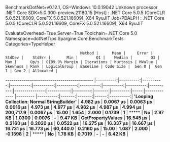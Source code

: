 
BenchmarkDotNet=v0.12.1, OS=Windows 10.0.19042
Unknown processor
.NET Core SDK=5.0.300-preview.21180.15
  [Host]     : .NET Core 5.0.5 (CoreCLR 5.0.521.16609, CoreFX 5.0.521.16609), X64 RyuJIT
  Job-PDALPH : .NET Core 5.0.5 (CoreCLR 5.0.521.16609, CoreFX 5.0.521.16609), X64 RyuJIT

EvaluateOverhead=True  Server=True  Toolchain=.NET Core 5.0  
Namespace=dotNetTips.Spargine.Core.BenchmarkTests  Categories=TypeHelper  

                                     Method |      Mean |     Error |    StdDev |    StdErr |       Min |        Q1 |    Median |        Q3 |       Max |      Op/s | CI99.9% Margin | Iterations | Kurtosis | MValue | Skewness | Rank | LogicalGroup | Baseline | Code Size |  Gen 0 |  Gen 1 | Gen 2 | Allocated |
------------------------------------------- |----------:|----------:|----------:|----------:|----------:|----------:|----------:|----------:|----------:|----------:|---------------:|-----------:|---------:|-------:|---------:|-----:|------------- |--------- |----------:|-------:|-------:|------:|----------:|
 **'Looping Collection: Normal StringBuilder'** |  **4.982 μs** | **0.0067 μs** | **0.0063 μs** | **0.0016 μs** |  **4.973 μs** |  **4.977 μs** |  **4.982 μs** |  **4.987 μs** |  **4.994 μs** | **200,717.9** |      **0.0067 μs** |      **15.00** |    **1.654** |  **2.000** |   **0.1739** |    **1** |            ***** |       **No** |   **2.97 KB** | **1.0300** | **0.0076** |     **-** |   **9.47 KB** |
                          **GetPropertyValues** | **16.545 μs** | **0.2160 μs** | **0.2020 μs** | **0.0522 μs** | **16.275 μs** | **16.337 μs** | **16.667 μs** | **16.731 μs** | **16.773 μs** |  **60,440.0** |      **0.2160 μs** |      **15.00** |    **1.087** |  **2.000** |  **-0.1598** |    **2** |            ***** |       **No** |   **1.78 KB** | **0.7019** |      **-** |     **-** |   **6.42 KB** |
